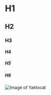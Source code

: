 # H1
## H2
### H3
#### H4
##### H5
##### H6

![Image of Yaktocat](https://octodex.github.com/images/yaktocat.png)
